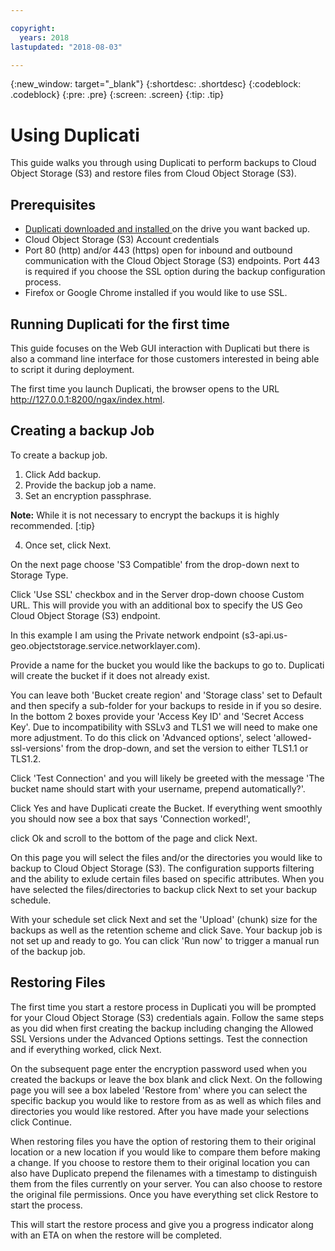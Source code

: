 ```yaml
---

copyright:
  years: 2018
lastupdated: "2018-08-03"

---
```

{:new_window: target="_blank"}
{:shortdesc: .shortdesc}
{:codeblock: .codeblock}
{:pre: .pre}
{:screen: .screen}
{:tip: .tip}

# Using Duplicati

This guide walks you through using Duplicati to perform backups to Cloud Object Storage (S3) and restore files from Cloud Object Storage (S3).

## Prerequisites

* [Duplicati downloaded and installed ](https://www.duplicati.com/download) on the drive you want backed up.
* Cloud Object Storage (S3) Account credentials
* Port 80 (http) and/or 443 (https) open for inbound and outbound communication with the Cloud Object Storage (S3) endpoints. Port 443 is required if you choose the SSL option during the backup configuration process.
* Firefox or Google Chrome installed if you would like to use SSL. 

## Running Duplicati for the first time

This guide focuses on the Web GUI interaction with Duplicati but there is also a command line interface for those customers interested in being able to script it during deployment. 

The first time you launch Duplicati, the browser opens to the URL http://127.0.0.1:8200/ngax/index.html. 

## Creating a backup Job

To create a backup job.

1. Click Add backup.
2. Provide the backup job a name.
3. Set an encryption passphrase. 

**Note:** While it is not necessary to encrypt the backups it is highly recommended. 
[:tip}

4. Once set, click Next.

On the next page choose 'S3 Compatible' from the drop-down next to Storage Type.

Click  'Use SSL' checkbox and in the Server drop-down choose Custom URL. 
This will provide you with an additional box to specify the US Geo Cloud Object Storage (S3) endpoint. 

In this example I am using the Private network endpoint (s3-api.us-geo.objectstorage.service.networklayer.com). 

Provide a name for the bucket you would like the backups to go to. Duplicati will create the bucket if it does not already exist. 

You can leave both 'Bucket create region' and 'Storage class' set to Default and then specify a sub-folder for your backups to reside in if you so desire. In the bottom 2 boxes provide your 'Access Key ID' and 'Secret Access Key'. Due to incompatibility with SSLv3 and TLS1 we will need to make one more adjustment. To do this click on 'Advanced options', select 'allowed-ssl-versions' from the drop-down, and set the version to either TLS1.1 or TLS1.2.

Click 'Test Connection' and you will likely be greeted with the message 'The bucket name should start with your username, prepend automatically?'. 

Click Yes and have Duplicati create the Bucket. If everything went smoothly you should now see a box that says 'Connection worked!', 

click Ok and scroll to the bottom of the page and click Next.

On this page you will select the files and/or the directories you would like to backup to Cloud Object Storage (S3). The configuration supports filtering and the ability to exlude certain files based on specific attributes. When you have selected the files/directories to backup click Next to set your backup schedule.

With your schedule set click Next and set the 'Upload' (chunk) size for the backups as well as the retention scheme and click Save. Your backup job is not set up and ready to go. You can click 'Run now' to trigger a manual run of the backup job.

## Restoring Files

The first time you start a restore process in Duplicati you will be prompted for your Cloud Object Storage (S3) credentials again. Follow the same steps as you did when first creating the backup including changing the Allowed SSL Versions under the Advanced Options settings. Test the connection and if everything worked, click Next.

On the subsequent page enter the encryption password used when you created the backups or leave the box blank and click Next. On the following page you will see a box labeled 'Restore from' where you can select the specific backup you would like to restore from as as well as which files and directories you would like restored. After you have made your selections click Continue.

When restoring files you have the option of restoring them to their original location or a new location if you would like to compare them before making a change. If you choose to restore them to their original location you can also have Duplicato prepend the filenames with a timestamp to distinguish them from the files currently on your server. You can also choose to restore the original file permissions. Once you have everything set click Restore to start the process.

This will start the restore process and give you a progress indicator along with an ETA on when the restore will be completed.
